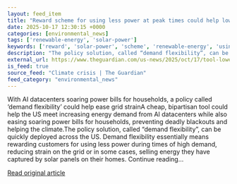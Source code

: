 ```yaml
---
layout: feed_item
title: "Reward scheme for using less power at peak times could help lower US bills"
date: 2025-10-17 12:30:15 +0000
categories: [environmental_news]
tags: ['renewable-energy', 'solar-power']
keywords: ['reward', 'solar-power', 'scheme', 'renewable-energy', 'using']
description: "The policy solution, called “demand flexibility”, can be quickly deployed across the US"
external_url: https://www.theguardian.com/us-news/2025/oct/17/tool-lower-home-energy-bills
is_feed: true
source_feed: "Climate crisis | The Guardian"
feed_category: "environmental_news"
---
```


With AI datacenters soaring power bills for households, a policy called ‘demand flexibility’ could help ease grid strainA cheap, bipartisan tool could help the US meet increasing energy demand from AI datacenters while also easing soaring power bills for households, preventing deadly blackouts and helping the climate.The policy solution, called “demand flexibility”, can be quickly deployed across the US. Demand flexibility essentially means rewarding customers for using less power during times of high demand, reducing strain on the grid or in some cases, selling energy they have captured by solar panels on their homes. Continue reading...

[Read original article](https://www.theguardian.com/us-news/2025/oct/17/tool-lower-home-energy-bills)
